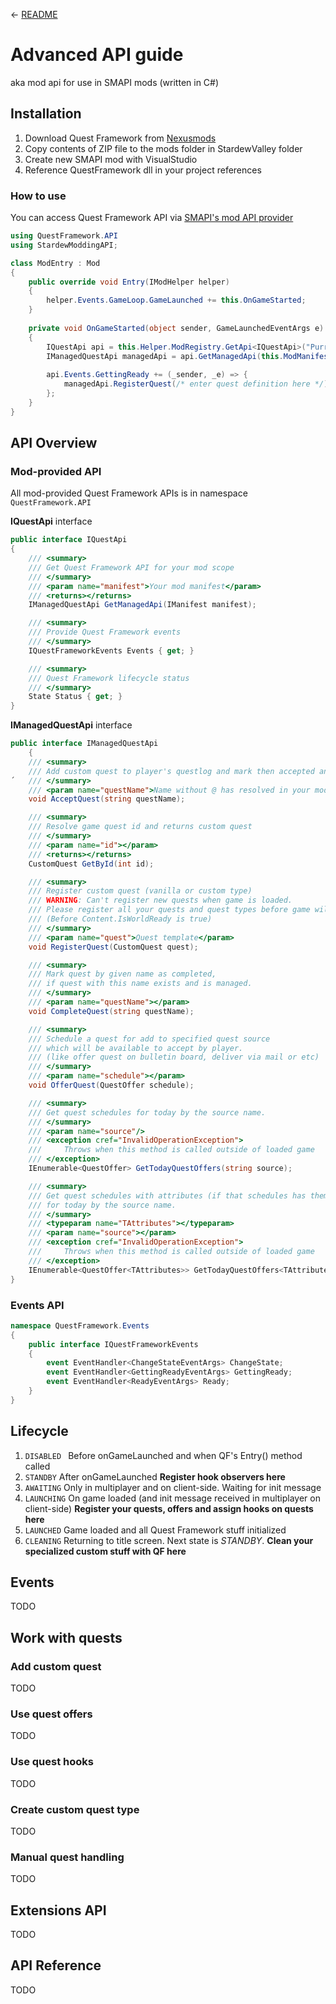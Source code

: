 ﻿
← [README](../README.md)

# Advanced API guide

aka mod api for use in SMAPI mods (written in C#)

## Installation

1. Download Quest Framework from [Nexusmods](todo)
2. Copy contents of ZIP file to the mods folder in StardewValley folder
3. Create new SMAPI mod with VisualStudio
4. Reference QuestFramework dll in your project references

### How to use

You can access Quest Framework API via [SMAPI's mod API provider](https://stardewvalleywiki.com/Modding:Modder_Guide/APIs/Integrations#Using_an_API)

```csharp
using QuestFramework.API
using StardewModdingAPI;

class ModEntry : Mod
{
    public override void Entry(IModHelper helper)
    {
        helper.Events.GameLoop.GameLaunched += this.OnGameStarted;
    }
  
    private void OnGameStarted(object sender, GameLaunchedEventArgs e)
    {
        IQuestApi api = this.Helper.ModRegistry.GetApi<IQuestApi>("PurrplingCat.QuestFramework");
        IManagedQuestApi managedApi = api.GetManagedApi(this.ModManifest);
        
        api.Events.GettingReady += (_sender, _e) => {
            managedApi.RegisterQuest(/* enter quest definition here */);
        };
    }
}
```

## API Overview

### Mod-provided API

All mod-provided Quest Framework APIs is in namespace `QuestFramework.API`

**IQuestApi** interface

```csharp
public interface IQuestApi
{
    /// <summary>
    /// Get Quest Framework API for your mod scope
    /// </summary>
    /// <param name="manifest">Your mod manifest</param>
    /// <returns></returns>
    IManagedQuestApi GetManagedApi(IManifest manifest);

    /// <summary>
    /// Provide Quest Framework events
    /// </summary>
    IQuestFrameworkEvents Events { get; }

    /// <summary>
    /// Quest Framework lifecycle status
    /// </summary>
    State Status { get; }
}
```

**IManagedQuestApi** interface

```csharp
public interface IManagedQuestApi
    {
    /// <summary>
    /// Add custom quest to player's questlog and mark then accepted and new.
´   /// </summary>
    /// <param name="questName">Name without @ has resolved in your mod scope</param>
    void AcceptQuest(string questName);

    /// <summary>
    /// Resolve game quest id and returns custom quest
    /// </summary>
    /// <param name="id"></param>
    /// <returns></returns>
    CustomQuest GetById(int id);

    /// <summary>
    /// Register custom quest (vanilla or custom type)
    /// WARNING: Can't register new quests when game is loaded. 
    /// Please register all your quests and quest types before game will be loaded. 
    /// (Before Content.IsWorldReady is true)
    /// </summary>
    /// <param name="quest">Quest template</param>
    void RegisterQuest(CustomQuest quest);

    /// <summary>
    /// Mark quest by given name as completed,
    /// if quest with this name exists and is managed.
    /// </summary>
    /// <param name="questName"></param>
    void CompleteQuest(string questName);

    /// <summary>
    /// Schedule a quest for add to specified quest source 
    /// which will be available to accept by player.
    /// (like offer quest on bulletin board, deliver via mail or etc)
    /// </summary>
    /// <param name="schedule"></param>
    void OfferQuest(QuestOffer schedule);

    /// <summary>
    /// Get quest schedules for today by the source name.
    /// </summary>
    /// <param name="source"/>
    /// <exception cref="InvalidOperationException">
    ///     Throws when this method is called outside of loaded game
    /// </exception>
    IEnumerable<QuestOffer> GetTodayQuestOffers(string source);

    /// <summary>
    /// Get quest schedules with attributes (if that schedules has them)
    /// for today by the source name.
    /// </summary>
    /// <typeparam name="TAttributes"></typeparam>
    /// <param name="source"></param>
    /// <exception cref="InvalidOperationException">
    ///     Throws when this method is called outside of loaded game
    /// </exception>
    IEnumerable<QuestOffer<TAttributes>> GetTodayQuestOffers<TAttributes>(string source);
}
```

### Events API

```csharp
namespace QuestFramework.Events
{
    public interface IQuestFrameworkEvents
    {
        event EventHandler<ChangeStateEventArgs> ChangeState;
        event EventHandler<GettingReadyEventArgs> GettingReady;
        event EventHandler<ReadyEventArgs> Ready;
    }
}
```

## Lifecycle

1. `DISABLED `
Before onGameLaunched and when QF's Entry() method called
2. `STANDBY`
After onGameLaunched
**Register hook observers here**
3. `AWAITING`
Only in multiplayer and on client-side. Waiting for init message
4. `LAUNCHING`
On game loaded (and init message received in multiplayer on client-side) 
**Register your quests, offers and assign hooks on quests here**
5. `LAUNCHED`
Game loaded and all Quest Framework stuff initialized
6. `CLEANING` 
Returning to title screen. Next state is *STANDBY*.
**Clean your specialized custom stuff with QF here**

## Events

TODO

## Work with quests

### Add custom quest

TODO
 
### Use quest offers

TODO

### Use quest hooks

TODO

### Create custom quest type

TODO

### Manual quest handling

TODO

## Extensions API

TODO

## API Reference

TODO